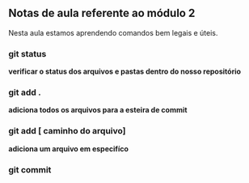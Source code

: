 ## Notas de aula referente ao módulo 2

Nesta aula estamos aprendendo comandos bem legais e úteis.

### git status
 **verificar o status dos arquivos e pastas dentro do nosso repositório**

### git add .
 **adiciona todos os arquivos para a esteira de commit**

### git add [ caminho do arquivo]
 **adiciona um arquivo em especifíco**

### git commit 